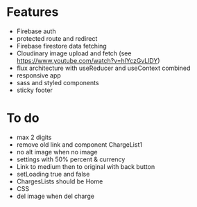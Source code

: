 # Features

- Firebase auth
- protected route and redirect
- Firebase firestore data fetching
- Cloudinary image upload and fetch (see https://www.youtube.com/watch?v=hlYczGvLlDY)
- flux architecture with useReducer and useContext combined
- responsive app
- sass and styled components
- sticky footer

# To do

- max 2 digits
- remove old link and component ChargeList1
- no alt image when no image
- settings with 50% percent & currency
- Link to medium then to original with back button
- setLoading true and false
- ChargesLists should be Home
- CSS
- del image when del charge
